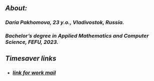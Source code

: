 ## _About:_ 
### _**Daria Pakhomova, 23 y.o., Vladivostok, Russia.**_
### _**Bachelor’s degree in Applied Mathematics and Computer Science, FEFU, 2023.**_
## _Timesaver links_
- ###  [*link for work mail*](mailto:mrr.wrk@gmail.com)

